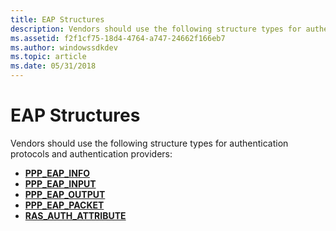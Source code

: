 ```yaml
---
title: EAP Structures
description: Vendors should use the following structure types for authentication protocols and authentication providers.
ms.assetid: f2f1cf75-18d4-4764-a747-24662f166eb7
ms.author: windowssdkdev
ms.topic: article
ms.date: 05/31/2018
---
```


# EAP Structures

Vendors should use the following structure types for authentication protocols and authentication providers:

-   [**PPP\_EAP\_INFO**](/windows/desktop/api/Raseapif/ns-raseapif-ppp_eap_info)
-   [**PPP\_EAP\_INPUT**](/windows/desktop/api/Raseapif/ns-raseapif-ppp_eap_input)
-   [**PPP\_EAP\_OUTPUT**](/windows/desktop/api/Raseapif/ns-raseapif-ppp_eap_output)
-   [**PPP\_EAP\_PACKET**](/windows/desktop/api/Raseapif/ns-raseapif-ppp_eap_packet)
-   [**RAS\_AUTH\_ATTRIBUTE**](/windows/desktop/api/Raseapif/ns-raseapif-ras_auth_attribute)

 

 




